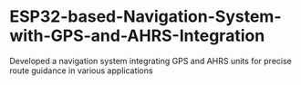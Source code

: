 # ESP32-based-Navigation-System-with-GPS-and-AHRS-Integration
Developed a navigation system integrating GPS and AHRS units for precise route guidance in various applications
